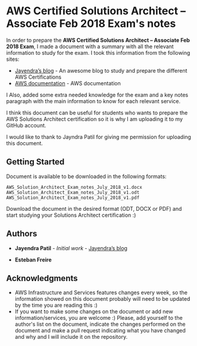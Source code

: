 # AWS Certified Solutions Architect – Associate Feb 2018 Exam's notes

In order to prepare the **AWS Certified Solutions Architect – Associate Feb 2018 Exam**, I made a document with a summary with all the relevant information to study for the exam. I took this information from the following sites:

* [Jayendra’s blog](http://jayendrapatil.com/) - An awesome blog to study and prepare the different AWS Certifications 
* [AWS documentation](https://aws.amazon.com/documentation/?nc1=h_ls) - AWS documentation 

I Also, added some extra needed knowledge for the exam and a key notes paragraph with the main information to know for each relevant service. 

I think this document can be useful for students who wants to prepare the AWS Solutions Architect certification so it is why I am uploading it to my GitHub account. 

I would like to thank to Jayndra Patil  for giving me permission for uploading this document.  

## Getting Started

Document is available to be downloaded in the following formats:

```
AWS_Solution_Architect_Exam_notes_July_2018_v1.docx
AWS_Solution_Architect_Exam_notes_July_2018_v1.odt
AWS_Solution_Architect_Exam_notes_July_2018_v1.pdf
```

Download the document in the desired format (ODT, DOCX or PDF) and start studying your Solutions Architect certification :)

## Authors

* **Jayendra Patil** - *Initial work* - [Jayendra’s blog](http://jayendrapatil.com/)

* **Esteban Freire**

## Acknowledgments

* AWS Infrastructure and Services features changes every week, so the information showed on this document probably will need to be updated by the time you are reading this :)
* If you want to make some changes on the document or add new information/services, you are welcome :) Please, add yourself to the author's list on the document, indicate the changes performed on the document and make a pull request indicating what you have changed and why and I will include it on the repository. 
